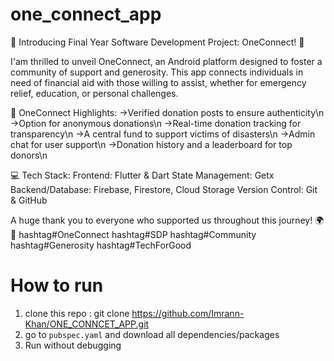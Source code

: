 # one_connect_app

🚀 Introducing Final Year Software Development Project: OneConnect! 🚀

I'am thrilled to unveil OneConnect, an Android platform designed to foster a community of support and generosity. This app connects individuals in need of financial aid with those willing to assist, whether for emergency relief, education, or personal challenges.


🌟 OneConnect Highlights:
->Verified donation posts to ensure authenticity\n
->Option for anonymous donations\n
->Real-time donation tracking for transparency\n
->A central fund to support victims of disasters\n
->Admin chat for user support\n
->Donation history and a leaderboard for top donors\n

💻 Tech Stack:
Frontend: Flutter & Dart
State Management: Getx
Backend/Database: Firebase, Firestore, Cloud Storage
Version Control: Git & GitHub

A huge thank you to everyone who supported us throughout this journey! 🌍💖 hashtag#OneConnect hashtag#SDP hashtag#Community hashtag#Generosity hashtag#TechForGood

# How to run
1. clone this repo : git clone https://github.com/Imrann-Khan/ONE_CONNCET_APP.git
2. go to `pubspec.yaml` and download all dependencies/packages
3. Run without debugging

